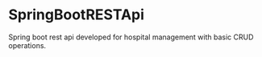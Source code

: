 # SpringBootRESTApi
Spring boot rest api developed for hospital management with basic CRUD operations.
